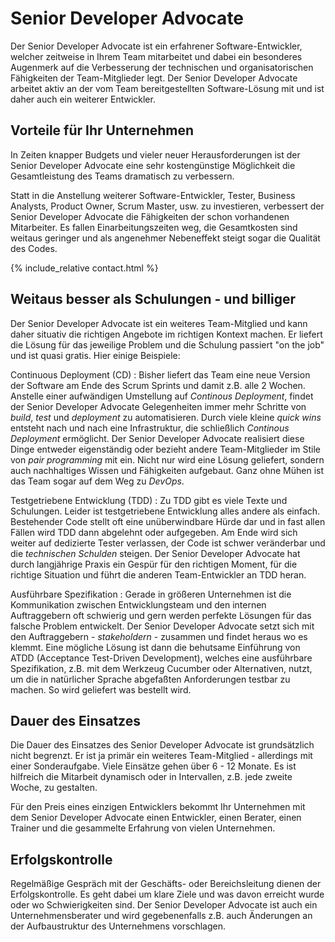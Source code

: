 # Senior Developer Advocate
Der Senior Developer Advocate ist ein erfahrener Software-Entwickler, welcher zeitweise in Ihrem Team mitarbeitet und dabei ein besonderes Augenmerk auf die Verbesserung der technischen und organisatorischen Fähigkeiten der Team-Mitglieder legt. Der Senior Developer Advocate arbeitet aktiv an der vom Team bereitgestellten Software-Lösung mit und ist daher auch ein weiterer Entwickler.

## Vorteile für Ihr Unternehmen
In Zeiten knapper Budgets und vieler neuer Herausforderungen ist der Senior Developer Advocate eine sehr kostengünstige Möglichkeit die Gesamtleistung des Teams dramatisch zu verbessern.

Statt in die Anstellung weiterer Software-Entwickler, Tester, Business Analysts, Product Owner, Scrum Master, usw. zu investieren, verbessert der Senior Developer Advocate die Fähigkeiten der schon vorhandenen Mitarbeiter. Es fallen Einarbeitungszeiten weg, die Gesamtkosten sind weitaus geringer und als angenehmer Nebeneffekt steigt sogar die Qualität des Codes.

{% include_relative contact.html %}

## Weitaus besser als Schulungen - und billiger
Der Senior Developer Advocate ist ein weiteres Team-Mitglied und kann daher situativ die richtigen Angebote im richtigen Kontext machen. Er liefert die Lösung für das jeweilige Problem und die Schulung passiert "on the job" und ist quasi gratis. Hier einige Beispiele:

Continuous Deployment (CD)
: Bisher liefert das Team eine neue Version der Software am Ende des Scrum Sprints und damit z.B. alle 2 Wochen. Anstelle einer aufwändigen Umstellung auf *Continous Deployment*, findet der Senior Developer Advocate Gelegenheiten immer mehr Schritte von *build*, *test* und *deployment* zu automatisieren. Durch viele kleine *quick wins* entsteht nach und nach eine Infrastruktur, die schließlich *Continous Deployment* ermöglicht. Der Senior Developer Advocate realisiert diese Dinge entweder eigenständig oder bezieht andere Team-Mitglieder im Stile von *pair programming* mit ein. Nicht nur wird eine Lösung geliefert, sondern auch nachhaltiges Wissen und Fähigkeiten aufgebaut. Ganz ohne Mühen ist das Team sogar auf dem Weg zu *DevOps*.

Testgetriebene Entwicklung (TDD)
: Zu TDD gibt es viele Texte und Schulungen. Leider ist testgetriebene Entwicklung alles andere als einfach. Bestehender Code stellt oft eine unüberwindbare Hürde dar und in fast allen Fällen wird TDD dann abgelehnt oder aufgegeben. Am Ende wird sich weiter auf dedizierte Tester verlassen, der Code ist schwer veränderbar und die *technischen Schulden* steigen. Der Senior Developer Advocate hat durch langjährige Praxis ein Gespür für den richtigen Moment, für die richtige Situation und führt die anderen Team-Entwickler an TDD heran.

Ausführbare Spezifikation
: Gerade in größeren Unternehmen ist die Kommunikation zwischen Entwicklungsteam und den internen Auftraggebern oft schwierig und gern werden perfekte Lösungen für das falsche Problem entwickelt. Der Senior Developer Advocate setzt sich mit den Auftraggebern - *stakeholdern* - zusammen und findet heraus wo es klemmt. Eine mögliche Lösung ist dann die behutsame Einführung von ATDD (Acceptance Test-Driven Development), welches eine ausführbare Spezifikation, z.B. mit dem Werkzeug Cucumber oder Alternativen, nutzt, um die in natürlicher Sprache abgefaßten Anforderungen testbar zu machen. So wird geliefert was bestellt wird.

## Dauer des Einsatzes
Die Dauer des Einsatzes des Senior Developer Advocate ist grundsätzlich nicht begrenzt. Er ist ja primär ein weiteres Team-Mitglied - allerdings mit einer Sonderaufgabe. Viele Einsätze gehen über 6 - 12 Monate. Es ist hilfreich die Mitarbeit dynamisch oder in Intervallen, z.B. jede zweite Woche, zu gestalten.

Für den Preis eines einzigen Entwicklers bekommt Ihr Unternehmen mit dem Senior Developer Advocate einen Entwickler, einen Berater, einen Trainer und die gesammelte Erfahrung von vielen Unternehmen.

## Erfolgskontrolle
Regelmäßige Gespräch mit der Geschäfts- oder Bereichsleitung dienen der Erfolgskontrolle. Es geht dabei um klare Ziele und was davon erreicht wurde oder wo Schwierigkeiten sind. Der Senior Developer Advocate ist auch ein Unternehmensberater und wird gegebenenfalls z.B. auch Änderungen an der Aufbaustruktur des Unternehmens vorschlagen.
